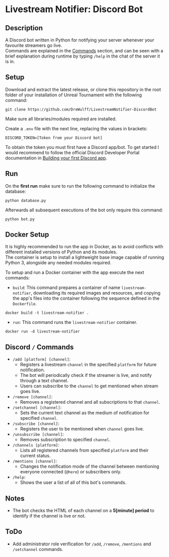# Livestream Notifier: Discord Bot
## Description
A Discord bot written in Python for notifying your server whenever your favourite streamers go live.  
Commands are explained in the [Commands](#discord--commands) section, and can be seen with a brief explanation during runtime by typing `/help` in the chat of the server it is in.

## Setup
Download and extract the latest release, or clone this repository in the root folder of your installation of Unreal Tournament with the following command:

    git clone https://github.com/DreWulff/LivestreamNotifier-DiscordBot

Make sure all libraries/modules required are installed.

Create a `.env` file with the next line, replacing the values in brackets:

    DISCORD_TOKEN=[Token from your Discord bot]

To obtain the token you must first have a Discord app/bot. To get started I would recommend to follow the official Discord Developer Portal documentation in [Building your first Discord app](https://discord.com/developers/docs/quick-start/getting-started).

## Run
On the **first run** make sure to run the following command to initialize the database:

    python database.py

Afterwards all subsequent executions of the bot only require this command:

    python bot.py
  
## Docker Setup
It is highly recommended to run the app in Docker, as to avoid conflicts with different installed versions of Python and its modules.  
The container is setup to install a lightweight base image capable of running Python 3, alongside any needed modules required.

To setup and run a Docker container with the app execute the next commands:  
* `build`: This command prepares a container of name `livestream-notifier`, downloading its required images and resources, and copying the app's files into the container following the sequence defined in the `Dockerfile`.
```
docker build -t livestream-notifier .
```
* `run`: This command runs the `livestream-notifier` container.
```
docker run -d livestream-notifier
```

## Discord `/` Commands
* `/add [platform] [channel]`:
  * Registers a livestream `channel` in the specified `platform` for future notification.
  * The bot will periodically check if the streamer is live, and notify through a text channel.
  * Users can subscribe to the `channel` to get mentioned when stream goes live.
* `/remove [channel]`:
  * Removes a registered channel and all subscriptions to that `channel`.
* `/setchannel [channel]`:
  * Sets the current text channel as the medium of notification for specified `channel`.
* `/subscribe [channel]`:
  * Registers the user to be mentioned when `channel` goes live.
* `/unsubscribe [channel]`:
  * Removes subscription to specified `channel`.
* `/channels [platform]`:
  * Lists all registered channels from specified `platform` and their current status.
* `/mentions [channel]`:
  * Changes the notification mode of the channel between mentioning everyone connected (`@here`) or subscribers only.
* `/help`:
  * Shows the user a list of all of this bot's commands.

## Notes
* The bot checks the HTML of each channel on a **5[minute] period** to identify if the channel is live or not.

## ToDo
* Add administrator role verification for `/add`, `/remove`, `/mentions` and `/setchannel` commands.